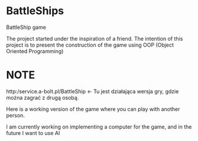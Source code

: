 # BattleShips
BattleShip game

The project started under the inspiration of a friend.
The intention of this project is to present the construction of the game using OOP (Object Oriented Programming)

# NOTE
http:/service.a-bolt.pl/BattleShip <- Tu jest działająca wersja gry, gdzie można zagrać z drugą osobą.

Here is a working version of the game where you can play with another person.

I am currently working on implementing a computer for the game, and in the future I want to use AI
